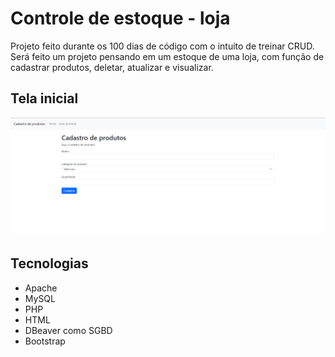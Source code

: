 # Controle de estoque - loja 

Projeto feito durante os 100 dias de código com o intuito de treinar CRUD. Será feito um projeto pensando em um estoque de uma loja, com função de cadastrar produtos, deletar, atualizar e visualizar.

## Tela inicial 

![Tela inicial](assets/telaPrincipal.png)

## Tecnologias
  - Apache 
  - MySQL 
  - PHP 
  - HTML 
  - DBeaver como SGBD 
  - Bootstrap 



